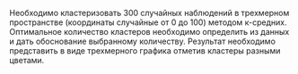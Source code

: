Необходимо кластеризовать 300 случайных наблюдений в трехмерном пространстве 
(координаты случайные от 0 до 100) методом к-средних. 
Оптимальное количество кластеров необходимо определить из данных 
и дать обоснование выбранному количеству. 
Результат необходимо представить в виде трехмерного графика 
отметив кластеры разными цветами.

